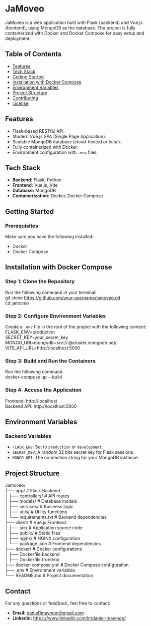 # JaMoveo

JaMoveo is a web application built with Flask (backend) and Vue.js (frontend), using MongoDB as the database. The project is fully containerized with Docker and Docker Compose for easy setup and deployment.

## **Table of Contents**

- [Features](#features)  
- [Tech Stack](#tech-stack)  
- [Getting Started](#getting-started)  
- [Installation with Docker Compose](#installation-with-docker-compose)  
- [Environment Variables](#environment-variables)  
- [Project Structure](#project-structure)  
- [Contributing](#contributing)  
- [License](#license)


## **Features**

- Flask-based RESTful API.  
- Modern Vue.js SPA (Single Page Application).  
- Scalable MongoDB database (cloud-hosted or local).  
- Fully containerized with Docker.  
- Environment configuration with `.env` files.


## **Tech Stack**

- **Backend:** Flask, Python  
- **Frontend:** Vue.js, Vite  
- **Database:** MongoDB  
- **Containerization:** Docker, Docker Compose


## **Getting Started**

### Prerequisites

Make sure you have the following installed:  
- Docker  
- Docker Compose


## **Installation with Docker Compose**

### **Step 1: Clone the Repository**  
Run the following command in your terminal:  
git clone https://github.com/your-username/jamoveo.git  
cd jamoveo  

### **Step 2: Configure Environment Variables**  
Create a `.env` file in the root of the project with the following content:  
FLASK_ENV=production  
SECRET_KEY=your_secret_key  
MONGO_URI=mongodb+srv://<username>:<password>@cluster.mongodb.net/<database>  
VITE_API_URL=http://localhost:5000  

### **Step 3: Build and Run the Containers**  
Run the following command:  
docker-compose up --build  

### **Step 4: Access the Application**  
Frontend: http://localhost  
Backend API: http://localhost:5000


## **Environment Variables**

### Backend Variables
- `FLASK_ENV`: Set to `production` or `development`.  
- `SECRET_KEY`: A random 32 bits secret key for Flask sessions.  
- `MONGO_URI`: The connection string for your MongoDB instance.  


## **Project Structure**

Jamoveo/  
├── app/                   # Flask Backend  
│   ├── controllers/       # API routes  
│   ├── models/            # Database models  
│   ├── services/          # Business logic  
│   ├── utils/             # Utility functions  
│   └── requirements.txt   # Backend dependencies  
├── client/                # Vue.js Frontend  
│   ├── src/               # Application source code  
│   ├── public/            # Static files  
│   ├── nginx/             # NGINX configuration  
│   └── package.json       # Frontend dependencies  
├── docker/                # Docker configurations  
│   ├── Dockerfile.backend  
│   ├── Dockerfile.frontend  
├── docker-compose.yml     # Docker Compose configuration  
├── .env                   # Environment variables  
└── README.md              # Project documentation


## **Contact**

For any questions or feedback, feel free to contact:  
- **Email:** daniel1maymon@gmail.com
- **Linkedin:** https://www.linkedin.com/in/daniel-maymon/

